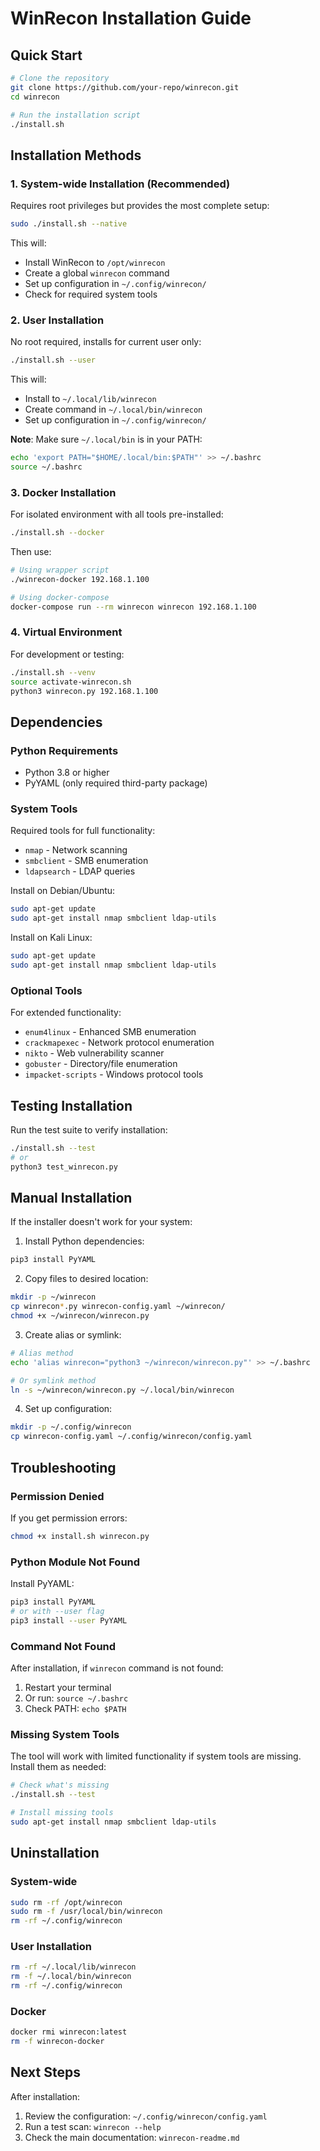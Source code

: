 # WinRecon Installation Guide

## Quick Start

```bash
# Clone the repository
git clone https://github.com/your-repo/winrecon.git
cd winrecon

# Run the installation script
./install.sh
```

## Installation Methods

### 1. System-wide Installation (Recommended)

Requires root privileges but provides the most complete setup:

```bash
sudo ./install.sh --native
```

This will:
- Install WinRecon to `/opt/winrecon`
- Create a global `winrecon` command
- Set up configuration in `~/.config/winrecon/`
- Check for required system tools

### 2. User Installation

No root required, installs for current user only:

```bash
./install.sh --user
```

This will:
- Install to `~/.local/lib/winrecon`
- Create command in `~/.local/bin/winrecon`
- Set up configuration in `~/.config/winrecon/`

**Note**: Make sure `~/.local/bin` is in your PATH:
```bash
echo 'export PATH="$HOME/.local/bin:$PATH"' >> ~/.bashrc
source ~/.bashrc
```

### 3. Docker Installation

For isolated environment with all tools pre-installed:

```bash
./install.sh --docker
```

Then use:
```bash
# Using wrapper script
./winrecon-docker 192.168.1.100

# Using docker-compose
docker-compose run --rm winrecon winrecon 192.168.1.100
```

### 4. Virtual Environment

For development or testing:

```bash
./install.sh --venv
source activate-winrecon.sh
python3 winrecon.py 192.168.1.100
```

## Dependencies

### Python Requirements
- Python 3.8 or higher
- PyYAML (only required third-party package)

### System Tools
Required tools for full functionality:
- `nmap` - Network scanning
- `smbclient` - SMB enumeration  
- `ldapsearch` - LDAP queries

Install on Debian/Ubuntu:
```bash
sudo apt-get update
sudo apt-get install nmap smbclient ldap-utils
```

Install on Kali Linux:
```bash
sudo apt-get update
sudo apt-get install nmap smbclient ldap-utils
```

### Optional Tools
For extended functionality:
- `enum4linux` - Enhanced SMB enumeration
- `crackmapexec` - Network protocol enumeration
- `nikto` - Web vulnerability scanner
- `gobuster` - Directory/file enumeration
- `impacket-scripts` - Windows protocol tools

## Testing Installation

Run the test suite to verify installation:

```bash
./install.sh --test
# or
python3 test_winrecon.py
```

## Manual Installation

If the installer doesn't work for your system:

1. Install Python dependencies:
```bash
pip3 install PyYAML
```

2. Copy files to desired location:
```bash
mkdir -p ~/winrecon
cp winrecon*.py winrecon-config.yaml ~/winrecon/
chmod +x ~/winrecon/winrecon.py
```

3. Create alias or symlink:
```bash
# Alias method
echo 'alias winrecon="python3 ~/winrecon/winrecon.py"' >> ~/.bashrc

# Or symlink method
ln -s ~/winrecon/winrecon.py ~/.local/bin/winrecon
```

4. Set up configuration:
```bash
mkdir -p ~/.config/winrecon
cp winrecon-config.yaml ~/.config/winrecon/config.yaml
```

## Troubleshooting

### Permission Denied
If you get permission errors:
```bash
chmod +x install.sh winrecon.py
```

### Python Module Not Found
Install PyYAML:
```bash
pip3 install PyYAML
# or with --user flag
pip3 install --user PyYAML
```

### Command Not Found
After installation, if `winrecon` command is not found:
1. Restart your terminal
2. Or run: `source ~/.bashrc`
3. Check PATH: `echo $PATH`

### Missing System Tools
The tool will work with limited functionality if system tools are missing. Install them as needed:
```bash
# Check what's missing
./install.sh --test

# Install missing tools
sudo apt-get install nmap smbclient ldap-utils
```

## Uninstallation

### System-wide
```bash
sudo rm -rf /opt/winrecon
sudo rm -f /usr/local/bin/winrecon
rm -rf ~/.config/winrecon
```

### User Installation
```bash
rm -rf ~/.local/lib/winrecon
rm -f ~/.local/bin/winrecon
rm -rf ~/.config/winrecon
```

### Docker
```bash
docker rmi winrecon:latest
rm -f winrecon-docker
```

## Next Steps

After installation:
1. Review the configuration: `~/.config/winrecon/config.yaml`
2. Run a test scan: `winrecon --help`
3. Check the main documentation: `winrecon-readme.md`